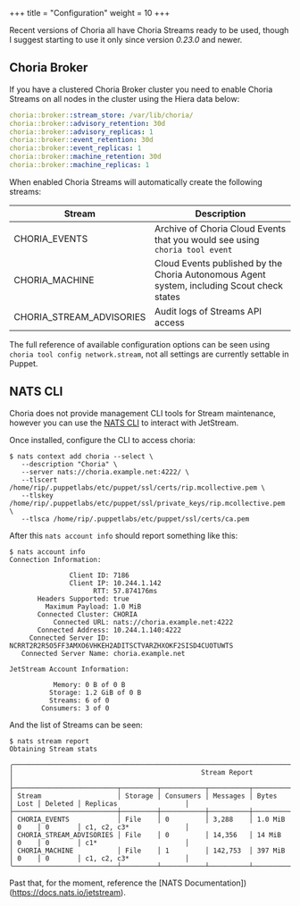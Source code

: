 +++
title = "Configuration"
weight = 10
+++

Recent versions of Choria all have Choria Streams ready to be used, though I suggest starting to use it only since version
*0.23.0* and newer.

## Choria Broker

If you have a clustered Choria Broker cluster you need to enable Choria Streams on all nodes in the cluster using the
Hiera data below:

```yaml
choria::broker::stream_store: /var/lib/choria/
choria::broker::advisory_retention: 30d
choria::broker::advisory_replicas: 1
choria::broker::event_retention: 30d
choria::broker::event_replicas: 1
choria::broker::machine_retention: 30d
choria::broker::machine_replicas: 1
```

When enabled Choria Streams will automatically create the following streams:

|Stream|Description|
|------|-----------|
|CHORIA_EVENTS|Archive of Choria Cloud Events that you would see using `choria tool event`|
|CHORIA_MACHINE|Cloud Events published by the Choria Autonomous Agent system, including Scout check states|
|CHORIA_STREAM_ADVISORIES|Audit logs of Streams API access|

The full reference of available configuration options can be seen using `choria tool config network.stream`,
not all settings are currently settable in Puppet.

## NATS CLI

Choria does not provide management CLI tools for Stream maintenance, however you can use the [NATS CLI](https://github.com/nats-io/natscli)
to interact with JetStream.

Once installed, configure the CLI to access choria:

```nohighlight
$ nats context add choria --select \
   --description "Choria" \
   --server nats://choria.example.net:4222/ \
   --tlscert /home/rip/.puppetlabs/etc/puppet/ssl/certs/rip.mcollective.pem \
   --tlskey /home/rip/.puppetlabs/etc/puppet/ssl/private_keys/rip.mcollective.pem \
   --tlsca /home/rip/.puppetlabs/etc/puppet/ssl/certs/ca.pem
```

After this `nats account info` should report something like this:

```nohighlight
$ nats account info
Connection Information:

               Client ID: 7186
               Client IP: 10.244.1.142
                     RTT: 57.874176ms
       Headers Supported: true
         Maximum Payload: 1.0 MiB
       Connected Cluster: CHORIA
           Connected URL: nats://choria.example.net:4222
       Connected Address: 10.244.1.140:4222
     Connected Server ID: NCRRT2R2R5O5FF3AMXO6VHKEH2ADITSCTVARZHXOKF2SISD4CUOTUWTS
   Connected Server Name: choria.example.net

JetStream Account Information:

           Memory: 0 B of 0 B
          Storage: 1.2 GiB of 0 B
          Streams: 6 of 0
        Consumers: 3 of 0
```

And the list of Streams can be seen:

```nohighlight
$ nats stream report
Obtaining Stream stats

╭─────────────────────────────────────────────────────────────────────────────────────────────────────────────────╮
│                                               Stream Report                                                     │
├──────────────────────────┬─────────┬───────────┬──────────┬─────────┬──────┬─────────┬──────────────────────────┤
│ Stream                   │ Storage │ Consumers │ Messages │ Bytes   │ Lost │ Deleted │ Replicas                 │
├──────────────────────────┼─────────┼───────────┼──────────┼─────────┼──────┼─────────┼──────────────────────────┤
│ CHORIA_EVENTS            │ File    │ 0         │ 3,288    │ 1.0 MiB │ 0    │ 0       │ c1, c2, c3*              │
│ CHORIA_STREAM_ADVISORIES │ File    │ 0         │ 14,356   │ 14 MiB  │ 0    │ 0       │ c1*                      │
│ CHORIA_MACHINE           │ File    │ 1         │ 142,753  │ 397 MiB │ 0    │ 0       │ c1, c2, c3*              │
╰──────────────────────────┴─────────┴───────────┴──────────┴─────────┴──────┴─────────┴──────────────────────────╯
```

Past that, for the moment, reference the [NATS Documentation])(https://docs.nats.io/jetstream).
